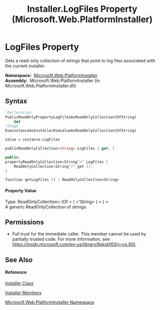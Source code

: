 ﻿---
title: Installer.LogFiles Property  (Microsoft.Web.PlatformInstaller)
TOCTitle: LogFiles Property
ms:assetid: P:Microsoft.Web.PlatformInstaller.Installer.LogFiles
ms:mtpsurl: https://msdn.microsoft.com/en-us/library/microsoft.web.platforminstaller.installer.logfiles(v=VS.90)
ms:contentKeyID: 22049647
ms.date: 05/02/2012
mtps_version: v=VS.90
f1_keywords:
- Microsoft.Web.PlatformInstaller.Installer.LogFiles
- Microsoft.Web.PlatformInstaller.Installer.get_LogFiles
dev_langs:
- CSharp
- JScript
- VB
- c++
api_location:
- Microsoft.Web.PlatformInstaller.dll
api_name:
- Microsoft.Web.PlatformInstaller.Installer.get_LogFiles
- Microsoft.Web.PlatformInstaller.Installer.LogFiles
api_type:
- Managed
topic_type:
- apiref
- kbSyntax
product_family_name: VS
ROBOTS: INDEX,FOLLOW
---

# LogFiles Property

Gets a read-only collection of strings that point to log files associated with the current installer.

**Namespace:**  [Microsoft.Web.PlatformInstaller](microsoft-web-platforminstaller-namespace.md)  
**Assembly:**  Microsoft.Web.PlatformInstaller (in Microsoft.Web.PlatformInstaller.dll)

## Syntax

``` vb
'Declaration
PublicReadOnlyPropertyLogFilesAsReadOnlyCollection(OfString)
    Get
'Usage
DiminstanceAsInstallerDimvalueAsReadOnlyCollection(OfString)

value = instance.LogFiles
```

``` csharp
publicReadOnlyCollection<string> LogFiles { get; }
```

``` c++
public:
propertyReadOnlyCollection<String^>^ LogFiles {
    ReadOnlyCollection<String^>^ get ();
}
```

``` jscript
function getLogFiles () : ReadOnlyCollection<String>
```

#### Property Value

Type: ReadOnlyCollection\< (Of \< ( \<'String\> ) \> ) \>  
A generic ReadOnlyCollection of strings.  

## Permissions

  - Full trust for the immediate caller. This member cannot be used by partially trusted code. For more information, see <https://msdn.microsoft.com/en-us/library/8skskf63(v=vs.90)>.

## See Also

#### Reference

[Installer Class](installer-class-microsoft-web-platforminstaller.md)

[Installer Members](installer-members-microsoft-web-platforminstaller.md)

[Microsoft.Web.PlatformInstaller Namespace](microsoft-web-platforminstaller-namespace.md)

